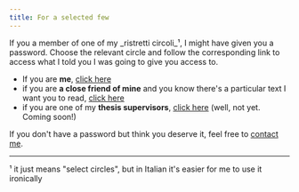 ```yaml
---
title: For a selected few
---
```


If you a member of one of my _ristretti circoli_¹, I might have given you a password. 
Choose the relevant circle and follow the corresponding link to access what I told you I was going to give you access to.

- If you are __me__, [click here](https://harisont.github.io/area-riservata/)
- if you are __a close friend of mine__ and you know there's a particular text I want you to read, [click here](https://harisont.github.io/pronouns/)
- if you are one of my __thesis supervisors__, [click here]() (well, not yet. Coming soon!)

If you don't have a password but think you deserve it, feel free to [contact me](mailto:arianna.masciolini@gmail.com).

---

¹ it just means "select circles", but in Italian it's easier for me to use it ironically